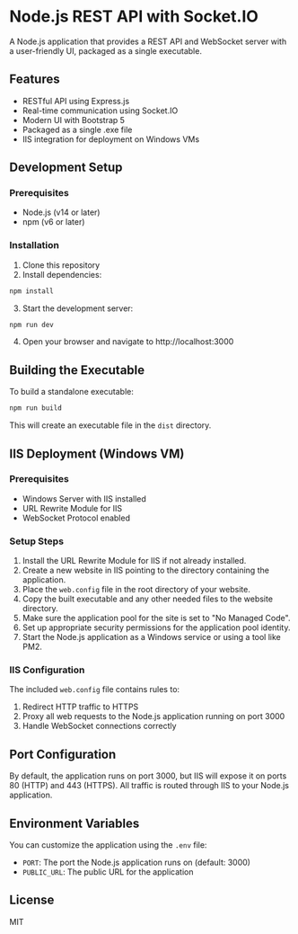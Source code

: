# Node.js REST API with Socket.IO

A Node.js application that provides a REST API and WebSocket server with a user-friendly UI, packaged as a single executable.

## Features

- RESTful API using Express.js
- Real-time communication using Socket.IO
- Modern UI with Bootstrap 5
- Packaged as a single .exe file
- IIS integration for deployment on Windows VMs

## Development Setup

### Prerequisites

- Node.js (v14 or later)
- npm (v6 or later)

### Installation

1. Clone this repository
2. Install dependencies:

```bash
npm install
```

3. Start the development server:

```bash
npm run dev
```

4. Open your browser and navigate to http://localhost:3000

## Building the Executable

To build a standalone executable:

```bash
npm run build
```

This will create an executable file in the `dist` directory.

## IIS Deployment (Windows VM)

### Prerequisites

- Windows Server with IIS installed
- URL Rewrite Module for IIS
- WebSocket Protocol enabled

### Setup Steps

1. Install the URL Rewrite Module for IIS if not already installed.
2. Create a new website in IIS pointing to the directory containing the application.
3. Place the `web.config` file in the root directory of your website.
4. Copy the built executable and any other needed files to the website directory.
5. Make sure the application pool for the site is set to "No Managed Code".
6. Set up appropriate security permissions for the application pool identity.
7. Start the Node.js application as a Windows service or using a tool like PM2.

### IIS Configuration

The included `web.config` file contains rules to:

1. Redirect HTTP traffic to HTTPS
2. Proxy all web requests to the Node.js application running on port 3000
3. Handle WebSocket connections correctly

## Port Configuration

By default, the application runs on port 3000, but IIS will expose it on ports 80 (HTTP) and 443 (HTTPS). All traffic is routed through IIS to your Node.js application.

## Environment Variables

You can customize the application using the `.env` file:

- `PORT`: The port the Node.js application runs on (default: 3000)
- `PUBLIC_URL`: The public URL for the application

## License

MIT 